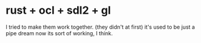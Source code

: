 # rust + ocl + sdl2 + gl
I tried to make them work together.
(they didn't at first)
it's used to be just a pipe dream
now its sort of working, I think.
